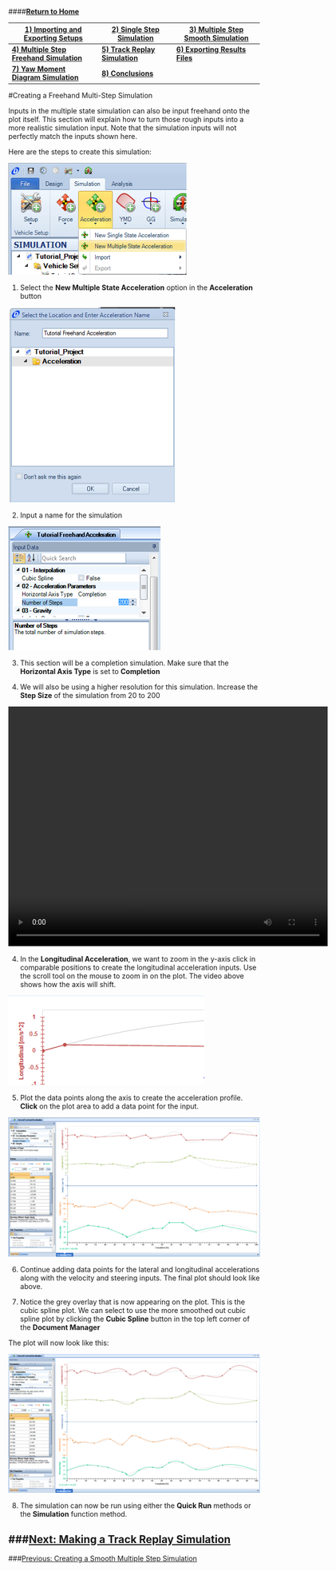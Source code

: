 ####__[Return to Home](1_Tutorial_2.md)__

[1) Importing and Exporting Setups](2_ImportExport.md)|[2) Single Step Simulation](3_SingleStepSim.md)|[3) Multiple Step Smooth Simulation](4_MultiStepSim.md)
-|-|-
[__4) Multiple Step Freehand Simulation__](5_MultiStepRough.md)|[__5) Track Replay Simulation__](6_TrackReplay.md)|[__6) Exporting Results Files__](7_ExportResults.md)
[__7) Yaw Moment Diagram Simulation__](8_YMDSim.md)|[__8) Conclusions__](9_Conclusions.md)


#Creating a Freehand Multi-Step Simulation

Inputs in the multiple state simulation can also be input freehand onto the plot itself. This section will explain how to turn those rough inputs into a more realistic simulation input.  Note that the simulation inputs will not perfectly match the inputs shown here.

Here are the steps to create this simulation:

![multi Accel](../img/multi_accel.png)

1) Select the __New Multiple State Acceleration__ option in the __Acceleration__ button

![Freehand Name](../img/freehand_accel.png)

2) Input a name for the simulation

![Freehand Settings](../img/freehand_setting.png)

3) This section will be a completion simulation. Make sure that the __Horizontal Axis Type__ is set to __Completion__

4) We will also be using a higher resolution for this simulation. Increase the __Step Size__ of the simulation from 20 to 200

<video width="640" height="480" autoplay>
  <source src="/img/scroll_tool.mp4" type="video/mp4">
Your browser does not support the video tag.
</video>

4) In the __Longitudinal Acceleration__, we want to zoom in the y-axis click in comparable positions to create the longitudinal acceleration inputs. Use the scroll tool on the mouse to zoom in on the plot. The video above shows how the axis will shift.

![Add Point](../img/add_plot.png)

5) Plot the data points along the axis to create the acceleration profile. __Click__ on the plot area to add a data point for the input.

![Accel Freehand](../img/freehand_full_plot.png)

6) Continue adding data points for the lateral and longitudinal accelerations along with the velocity and steering inputs. The final plot should look like above.

7) Notice the grey overlay that is now appearing on the plot. This is the cubic spline plot. We can select to use the more smoothed out cubic spline plot by clicking the __Cubic Spline__ button in the top left corner of the __Document Manager__

The plot will now look like this:

![Cubic Spline](../img/cubic_spline.png)

8) The simulation can now be run using either the __Quick Run__ methods or the __Simulation__ function method.

###[Next: Making a Track Replay Simulation](6_TrackReplay.md)
--------------------------------------------------------
###[Previous: Creating a Smooth Multiple Step Simulation](4_MultiStepSim.md)